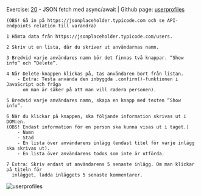  Exercise: [20](https://github.com/halmur/ECU-Javascript/tree/master/exercise-20) - JSON fetch med async/await |
 Github page: [userprofiles](https://halmur.github.io/J-Svan-ilj/user-profiles/)

    (OBS! Gå in på https://jsonplaceholder.typicode.com och se API-endpoints relation till varandra)

    1 Hämta data från https://jsonplaceholder.typicode.com/users.

    2 Skriv ut en lista, där du skriver ut användarnas namn.

    3 Bredvid varje användares namn bör det finnas två knappar. “Show info” och “Delete”.

    4 När Delete-knappen klickas på, tas användaren bort från listan.
        - Extra: Testa använda den inbyggda .confirm()-funktionen i JavaScript och fråga
          om man är säker på att man vill radera personen).

    5 Bredvid varje användares namn, skapa en knapp med texten “Show info”.

    6 När du klickar på knappen, ska följande information skrivas ut i DOM:en.
    (OBS! Endast information för en person ska kunna visas ut i taget.)
        - Namn
        - Stad
        - En lista över användarens inlägg (endast titel för varje inlägg ska skrivas ut).
        - En lista över användarens todos som inte är utförda.

    7 Extra: Skriv endast ut användarens 5 senaste inlägg. Om man klickar på titeln för
      inlägget, ladda inläggets 5 senaste kommentarer.
      
 
![userprofiles](https://user-images.githubusercontent.com/33270258/141657994-b1a473f3-114b-4e29-b2b1-34012e296c8a.PNG)